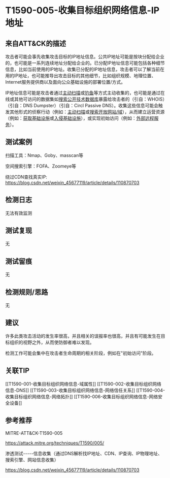 # T1590-005-收集目标组织网络信息-IP地址

## 来自ATT&CK的描述

攻击者可能会事先收集攻击目标的IP地址信息。公共IP地址可能是按块分配给企业的，也可能是一系列连续地址分配给企业的。已分配IP地址信息可能包括各种细节信息，比如当前使用的IP地址。收集已分配的IP地址信息，攻击者可以了解当前在用的IP地址，也可能推导出攻击目标的其他细节，比如组织规模、地理位置、Internet服务提供商以及面向公众基础设施的部署位置/方式。

IP地址信息可能是攻击者通过[主动扫描](https://contribute.knowledge.qihoo.net/detail/technique/T1595)或[钓鱼](https://contribute.knowledge.qihoo.net/detail/technique/T1598)等方式主动收集的，也可能是通过在线或其他可访问的数据集如[搜索公开技术数据库](https://contribute.knowledge.qihoo.net/detail/technique/T1596)暴露给攻击者的（引自：WHOIS）（引自：DNS Dumpster）（引自：Circl Passive DNS）。收集这些信息可能会触发其他形式的侦察行动（例如：[主动扫描](https://contribute.knowledge.qihoo.net/detail/technique/T1595)或[搜索开放网站/域](https://contribute.knowledge.qihoo.net/detail/technique/T1593)），从而建立运营资源（例如：[获取基础设施](https://contribute.knowledge.qihoo.net/detail/technique/T1583)或[入侵基础设施](https://contribute.knowledge.qihoo.net/detail/technique/T1584)），或实现初始访问（例如：[外部远程服务](https://contribute.knowledge.qihoo.net/detail/technique/T1133)）。

## 测试案例

扫描工具：Nmap、Goby、masscan等

空间搜索引擎：FOFA、Zoomeye等

绕过CDN查找真实IP: <https://blog.csdn.net/weixin_45677119/article/details/110870703>

## 检测日志

无法有效监测

## 测试复现

无

## 测试留痕

无

## 检测规则/思路

无

## 建议

许多此类攻击活动的发生率很高，并且相关的误报率也很高，并且有可能发生在目标组织的视野之外，从而使防御者难以发现。

检测工作可能会集中在攻击者生命周期的相关阶段，例如在"初始访问"阶段。

## 关联TIP

[[T1590-001-收集目标组织网络信息-域属性]]
[[T1590-002-收集目标组织网络信息-DNS]]
[[T1590-003-收集目标组织网络信息-网络信任关系]]
[[T1590-004-收集目标组织网络信息-网络拓扑]]
[[T1590-006-收集目标组织网络信息-网络安全设备]]

## 参考推荐

MITRE-ATT&CK-T1590-005

<https://attack.mitre.org/techniques/T1590/005/>

渗透测试-----信息收集（通过DNS解析找IP地址、CDN、IP查询、IP物理地址、搜索引擎、网站信息收集）

<https://blog.csdn.net/weixin_45677119/article/details/110870703>
